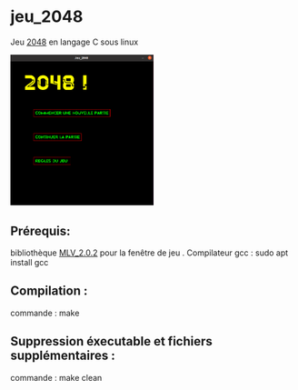# jeu_2048

Jeu [2048][https://fr.wikipedia.org/wiki/2048_(jeu_vid%C3%A9o)] en langage C sous linux


[<img src="jeu.png" width="50%">](#readme)

## Prérequis:
bibliothèque [MLV_2.0.2](https://www-igm.univ-mlv.fr/~boussica/mlv/api/French/html/index.html) pour la fenêtre de jeu .
Compilateur gcc : sudo apt install gcc

## Compilation :
commande : make 
## Suppression éxecutable et fichiers supplémentaires :
commande : make clean



[https://fr.wikipedia.org/wiki/2048_(jeu_vid%C3%A9o)]: https://fr.wikipedia.org/wiki/2048_(jeu_vid%C3%A9o)